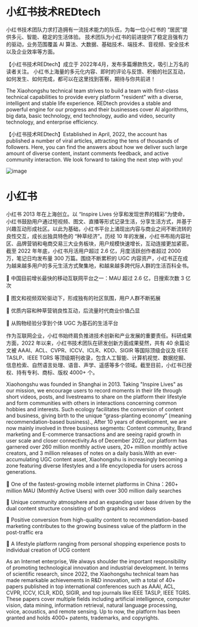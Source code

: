 # 小红书技术REDtech

小红书技术团队力求打造拥有一流技术能力的队伍，为每一位小红书的 “居民”提供多元、智能、稳定的生活体验。
技术团队为小红书的前进提供了稳定且强有力的驱动，业务范围覆盖 Al 算法、大数据、基础技术、端技术、音视频、安全技术以及企业效率等方面。

【小红书技术REDtech】成立于 2022年4月，发布多篇爆款热文，吸引上万名的读者关注。
小红书上海量的多元化内容、即时的评论与反馈、积极的社区互动， 如何发生、如何完成，都可以在这里找到答察，期待与你共前进！

The Xiaohongshu technical team strives to build a team with first-class technical capabilities to provide every platform "resident" with a diverse, intelligent and stable life experience.
REDtech provides a stable and powerful engine for our progress and their businesses cover AI algorithms, big data, basic technology, end technology, audio and video, security technology, and enterprise efficiency.

【小红书技术REDtech】Established in April, 2022, the account has published a number of viral articles, attracting the tens of thousands of followers. Here, you can find the answers about how we deliver such large amount of diverse content, instant comments feedback, and active community interaction. We look forward to taking the next step with you!

![image](https://github.com/REDtech-xiaohongshu/.github/assets/169511127/0f576dbc-ec16-4dd2-993a-f71ae59832a1)


# 小红书
小红书 2013 年在上海创立。以 “Inspire Lives 分享和发现世界的精彩”为使命，小红书鼓励用户通过短视频、图文、直播等形式记录生活，分享生活方式，并基于兴趣互动形成社区。以此为基础，小红书平台上涌现出内容与商业之间不断流转的良性交互，成长出独具特色的 “种草经济”。历经 10 年的发展，小红书布局内容社区、品牌营销和电商交易三大业务板块，用户规模快速增长，互动连接更加紧密。截至 2022 年年底，小红书月活用户超过 2.6 亿，月度活跃创作者超过 2000 万，笔记日均发布量 300 万篇。围绕不断累积的 UGC 内容资产，小红书正在成为越来越多用户的多元生活方式聚集地，和越来越多跨代际人群的生活百科全书。

🔘 中国目前增长最快的移动互联网平台之一：MAU 超过 2.6 亿，日搜索次数 3 亿次

🔘 图文和视频双轮驱动下，形成独有的社区氛围，用户人群不断拓展

🔘 优质内容和种草营销良性互动，后流量时代商业价值凸显

🔘 从购物经验分享到个体 UGC 为基石的生活平台

作为互联网企业，小红书始终肩负推进技术创新和产业发展的重要责任。科研成果方面，2022 年以来，小红书技术团队在研发创新方面成果斐然，共有 40 余篇论文被 AAAI、ACL、CVPR、ICCV、ICLR、KDD、SIGIR 等国际顶级会议及 IEEE TASLP、IEEE TGRS 等顶级期刊收录，包含人工智能、计算机视觉、数据挖掘、信息检索、自然语言处理、语音、声学、遥感等多个领域。截至目前，小红书已授权、持有专利、商标、版权 4000+ 个。


Xiaohongshu was founded in Shanghai in 2013. Taking "Inspire Lives" as our mission, we encourage users to record moments in their life through short videos, posts, and livestreams to share on the platform their lifestyle and form communities with others in interactions concerning common hobbies and interests.
Such ecology facilitates the conversion of content and business, giving birth to the unique “grass-planting economy” (meaning recommendation-based business)., After 10 years of development, we are now mainly involved in three business segments: Content community, Brand marketing and E-commerce transactions and are seeing rapid growth in user scale and closer connectivity.As of December 2022, our platform has garnered over 260 million monthly active users, 20+ million monthly active creators, and 3 million releases of notes on a daily basis.With an ever-accumulating UGC content asset, Xiaohongshu is increasingly becoming a zone featuring diverse lifestyles and a life encyclopedia for users across generations.

🔘 One of the fastest-growing mobile internet platforms in China：260+ million MAU (Monthly Active Users) with over 300 million daily searches

🔘 Unique community atmosphere and an expanding user base driven by the dual content structure consisting of both graphics and videos

🔘 Positive conversion from high-quality content to recommendation-based marketing contributes to the growing business value of the platform in the post-traffic era

🔘 A lifestyle platform ranging from personal shopping experience posts to individual creation of UCG content

As an Internet enterprise, We always shoulder the important responsibility of promoting technological innovation and industrial development. In terms of scientific research, since 2022, the Xiaohongshu technical team has made remarkable achievements in R&D innovation, with a total of 40+ papers published in top international conferences such as AAAI, ACL, CVPR, ICCV, ICLR, KDD, SIGIR, and top journals like IEEE TASLP, IEEE TGRS. These papers cover multiple fields including artificial intelligence, computer vision, data mining, information retrieval, natural language processing, voice, acoustics, and remote sensing. Up to now, the platform has been granted and holds 4000+ patents, trademarks, and copyrights.
 

